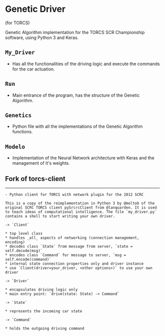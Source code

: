 # Genetic Driver 
(for TORCS)

Genetic Algorithm implementation for the TORCS SCR Championship software, using Python 3 and Keras.

## `My_Driver`
* Has all the functionalities of the driving logic and execute the commands for the car actuation.
	
## `Run`
* Main entrance of the program, has the structure of the Genetic Algorithm.

## `Genetics`
* Python file with all the implementations of the Genetic Algorithm functions.
	
## `Modelo`
* Implementation of the Neural Network architecture with Keras and the management of it's weights.
	

## Fork of torcs-client
-------------------------------------------
	- Python client for TORCS with network plugin for the 2012 SCRC

	This is a copy of the reimplementation in Python 3 by @moltob of the original SCRC TORCS client pySrcrcClient from @lanquarden. It is used to teach ideas of computational intelligence. The file `my_driver.py` contains a shell to start writing your own driver.

	-> `Client`

	* top level class
	* handles _all_ aspects of networking (connection management, encoding)
	* decodes class `State` from message from server, `state = self.decode(msg)`
	* encodes class `Command` for message to server, `msg = self.encode(command)`
	* internal state connection properties only and driver instance
	* use `Client(driver=your_driver, <other options>)` to use your own driver

	-> `Driver`

	* encapsulates driving logic only
	* main entry point: `drive(state: State) -> Command`

	-> `State`

	* represents the incoming car state

	-> `Command`

	* holds the outgoing driving command



